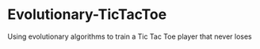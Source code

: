 # Evolutionary-TicTacToe
Using evolutionary algorithms to train a Tic Tac Toe player that never loses
